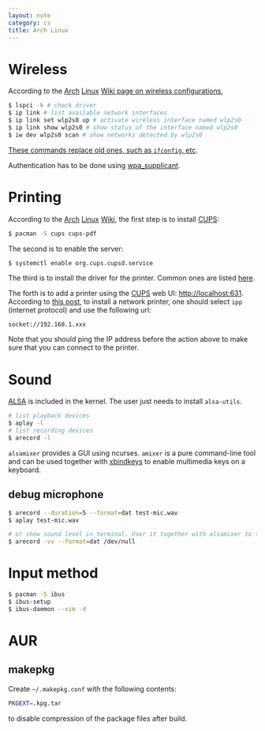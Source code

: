 ```yaml
---
layout: note
category: cs
title: Arch Linux
---
```


# Wireless

According to the [Arch][] [Linux][] [Wiki page on wireless configurations](https://wiki.archlinux.org/index.php/Network_configuration/Wireless),

```sh
$ lspci -k # check driver
$ ip link # list available network interfaces
$ ip link set wlp2s0 up # activate wireless interface named wlp2s0
$ ip link show wlp2s0 # show status of the interface named wlp2s0
$ iw dev wlp2s0 scan # show networks detected by wlp2s0
```

[These commands replace old ones, such as `ifconfig`, etc](https://dougvitale.wordpress.com/2011/12/21/deprecated-linux-networking-commands-and-their-replacements/).

Authentication has to be done using [wpa_supplicant][].

[wpa_supplicant]: https://wiki.archlinux.org/index.php/Wpa_supplicant

# Printing

According to the [Arch][] [Linux][] [Wiki][], the first step is to install [CUPS][]:

```sh
$ pacman -S cups cups-pdf
```

The second is to enable the server:

```sh
$ systemctl enable org.cups.cupsd.service
```

The third is to install the driver for the printer. Common ones are listed [here](https://wiki.archlinux.org/index.php/CUPS/Printer-specific_problems).

The forth is to add a printer using the [CUPS][] web UI: <http://localhost:631>. According to [this post](https://forums.gentoo.org/viewtopic-t-1001972-start-0.html), to install a network printer, one should select `ipp` (internet protocol) and use the following url:

```
socket://192.168.1.xxx
```

Note that you should ping the IP address before the action above to make sure that you can connect to the printer.

[Arch]:https://www.archlinux.org/
[Linux]:https://en.wikipedia.org/wiki/Linux
[Wiki]:https://wiki.archlinux.org/index.php/CUPS
[CUPS]:https://www.cups.org/

# Sound

[ALSA][] is included in the kernel. The user just needs to install `alsa-utils`.

```sh
# list playback devices
$ aplay -l
# list recording devices
$ arecord -l
```

`alsamixer` provides a GUI using ncurses. `amixer` is a pure command-line tool and can be used together with [xbindkeys][] to enable multimedia keys on a keyboard.

[ALSA]: https://wiki.archlinux.org/index.php/Advanced_Linux_Sound_Architecture
[xbindkeys]: https://wiki.archlinux.org/index.php/Xbindkeys

## debug microphone

```sh
$ arecord --duration=5 --format=dat test-mic.wav
$ aplay test-mic.wav

# or show sound level in terminal. User it together with alsamixer to tune boost
$ arecord -vv --format=dat /dev/null
```

# Input method

```sh
$ pacman -S ibus
$ ibus-setup
$ ibus-daemon --xim -d
```

# AUR

## makepkg

Create `~/.makepkg.conf` with the following contents:

```sh
PKGEXT=.kpg.tar
```

to disable compression of the package files after build.

